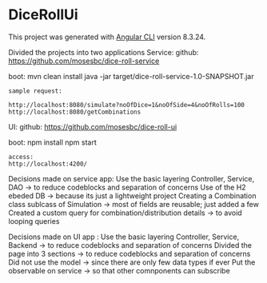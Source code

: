 # DiceRollUi

This project was generated with [Angular CLI](https://github.com/angular/angular-cli) version 8.3.24.

Divided the projects into two applications 
Service:
	github:
	https://github.com/mosesbc/dice-roll-service
  
  boot:
  mvn clean install
  java -jar target/dice-roll-service-1.0-SNAPSHOT.jar

	sample request:
 
	http://localhost:8080/simulate?noOfDice=1&noOfSide=4&noOfRolls=100
	http://localhost:8080/getCombinations

UI:
	github:
	https://github.com/mosesbc/dice-roll-ui
	
  boot:
  npm install
  npm start
  
	access:
	http://localhost:4200/
	
Decisions made on service app:
Use the basic layering Controller, Service, DAO -> to reduce codeblocks and separation of concerns
Use of the H2 ebeded DB -> because its just a lightweight project
Creating a Combination class sublcass of Simulation -> most of fields are reusable; just added a few
Created a custom query for combination/distribution details -> to avoid looping queries

Decisions made on UI app :
Use the basic layering Controller, Service, Backend -> to reduce codeblocks and separation of concerns
Divided the page into 3 sections -> to reduce codeblocks and separation of concerns
Did not use the model -> since there are only few data types if ever
Put the observable on service -> so that other comnponents can subscribe

